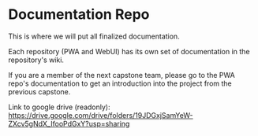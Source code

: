 # Documentation Repo

This is where we will put all finalized documentation.

Each repository (PWA and WebUI) has its own set of documentation in the repository's wiki.

If you are a member of the next capstone team, please go to the PWA repo's documentation to get an introduction into the project from the previous capstone.

Link to google drive (readonly): https://drive.google.com/drive/folders/19JDGxjSamYeW-ZXcv5gNdX_IfooPdGxY?usp=sharing
